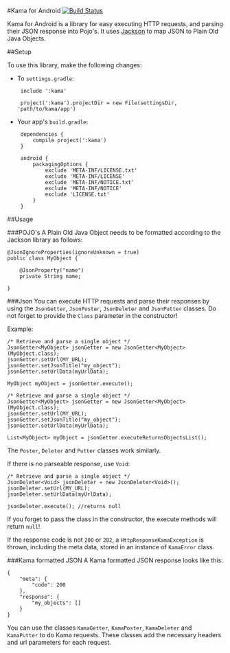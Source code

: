 #Kama for Android [![Build Status](https://travis-ci.org/Label305/Kama-for-Android.svg?branch=master)](https://travis-ci.org/Label305/Kama-for-Android)

Kama for Android is a library for easy executing HTTP requests, and parsing their JSON response into Pojo's. It uses [Jackson](https://github.com/FasterXML/jackson) to map JSON to Plain Old Java Objects.

##Setup

To use this library, make the following changes:

 * To `settings.gradle`:

        include ':kama'

        project(':kama').projectDir = new File(settingsDir, 'path/to/kama/app')

 * Your app's `build.gradle`:

        dependencies {
            compile project(':kama')
        }

        android {
            packagingOptions {
                exclude 'META-INF/LICENSE.txt'
                exclude 'META-INF/LICENSE'
                exclude 'META-INF/NOTICE.txt'
                exclude 'META-INF/NOTICE'
                exclude 'LICENSE.txt'
            }
        }

##Usage

###POJO's
A Plain Old Java Object needs to be formatted according to the Jackson library as follows:

    @JsonIgnoreProperties(ignoreUnknown = true)
    public class MyObject {
    
        @JsonProperty("name")
        private String name;

    } 

###Json
You can execute HTTP requests and parse their responses by using the `JsonGetter`, `JsonPoster`, `JsonDeleter` and `JsonPutter` classes. Do not forget to provide the `Class` parameter in the constructor! 

Example:

    /* Retrieve and parse a single object */
    JsonGetter<MyObject> jsonGetter = new JsonGetter<MyObject>(MyObject.class);
    jsonGetter.setUrl(MY_URL);
    jsonGetter.setJsonTitle("my_object");
    jsonGetter.setUrlData(myUrlData);

    MyObject myObject = jsonGetter.execute();

    /* Retrieve and parse a single object */
    JsonGetter<MyObject> jsonGetter = new JsonGetter<MyObject>(MyObject.class);
    jsonGetter.setUrl(MY_URL);
    jsonGetter.setJsonTitle("my_object");
    jsonGetter.setUrlData(myUrlData);

    List<MyObject> myObject = jsonGetter.executeReturnsObjectsList();

The `Poster`, `Deleter` and `Putter` classes work similarly.

If there is no parseable response, use `Void`:

    /* Retrieve and parse a single object */
    JsonDeleter<Void> jsonDeleter = new JsonDeleter<Void>();
    jsonDeleter.setUrl(MY_URL);
    jsonDeleter.setUrlData(myUrlData);

    jsonDeleter.execute(); //returns null

If you forget to pass the class in the constructor, the execute methods will return `null`!

If the response code is not `200` or `202`, a `HttpResponseKamaException` is thrown, including the meta data, stored in an instance of `KamaError` class.

###Kama formatted JSON
A Kama formatted JSON response looks like this:

    {
        "meta": {
            "code": 200
        },
        "response": {
            "my_objects": []
        }
    }

You can use the classes `KamaGetter`, `KamaPoster`, `KamaDeleter` and `KamaPutter` to do Kama requests. These classes add the necessary headers and url parameters for each request.
